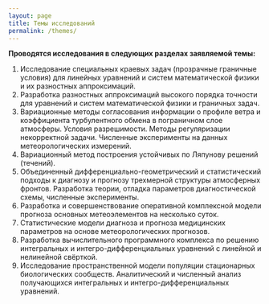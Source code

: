 ```yaml
---
layout: page
title: Темы исследований
permalink: /themes/
---
```


**Проводятся исследования в следующих разделах заявляемой темы:**

1. Исследование специальных краевых задач (прозрачные граничные условия) для линейных уравнений и систем математической физики и их разностных аппроксимаций.
2. Разработка разностных аппроксимаций высокого порядка точности для уравнений и систем математической физики и граничных задач.
3. Вариационные методы согласования информации о профиле ветра и коэффициента турбулентного обмена в пограничном слое атмосферы. Условия разрешимости. Методы регуляризации некорректной задачи. Численные эксперименты на данных метеорологических измерений.
4. Вариационный метод построения устойчивых по Ляпунову решений (течений).
5. Объединенный дифференциально-геометрический и статистический подходы к диагнозу и прогнозу трехмерной структуры атмосферных фронтов. Разработка теории, отладка параметров диагностической схемы, численные эксперименты.
6. Разработка и совершенствование оперативной комплексной модели прогноза основных метеоэлементов на несколько суток.
7. Статистические модели диагноза и прогноза медицинских параметров на основе метеорологических прогнозов.
8. Разработка вычислительного программного комплекса по решению интегральных и интегро-дифференциальных уравнений с линейной и нелинейной свёрткой.
9. Исследование пространственной модели популяции стационарных биологических  сообществ. Аналитический и численный анализ получающихся интегральных и интегро-дифференциальных уравнений.
